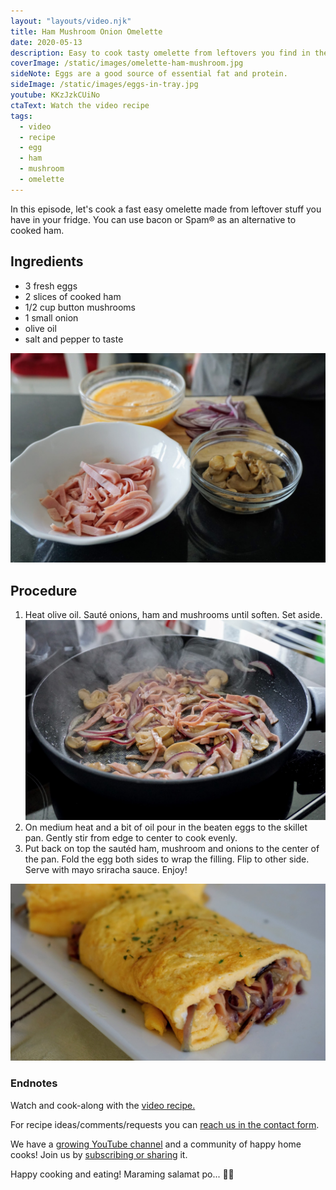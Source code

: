 ```yaml
---
layout: "layouts/video.njk"
title: Ham Mushroom Onion Omelette
date: 2020-05-13
description: Easy to cook tasty omelette from leftovers you find in the fridge.
coverImage: /static/images/omelette-ham-mushroom.jpg
sideNote: Eggs are a good source of essential fat and protein.
sideImage: /static/images/eggs-in-tray.jpg
youtube: KKzJzkCUiNo
ctaText: Watch the video recipe
tags:
  - video
  - recipe
  - egg
  - ham
  - mushroom
  - omelette
---
```


In this episode, let's cook a fast easy omelette made from leftover stuff you have in your fridge. You can use bacon or Spam® as an alternative to cooked ham.

## Ingredients
- 3 fresh eggs
- 2 slices of cooked ham
- 1/2 cup button mushrooms
- 1 small onion
- olive oil
- salt and pepper to taste

![All the ingredients for ham mushroom onion omelette recipe](/static/images/omelette-ham-mushroom-ingredients.jpg)

## Procedure
1. Heat olive oil. Sauté onions, ham and mushrooms until soften. Set aside.
![Sautéing ham mushroom onion until soften](/static/images/omelette-ham-mushroom-saute.jpg)
2. On medium heat and a bit of oil pour in the beaten eggs to the skillet pan. Gently stir from edge to center to cook evenly.
3. Put back on top  the sautéd ham, mushroom and onions to the center of the pan. Fold the egg both sides to wrap the filling. Flip to other side. Serve with mayo sriracha sauce. Enjoy!

![Ham mushroom onion omelette cross-sectioned](/static/images/omelette-ham-mushroom.jpg)

### Endnotes
Watch and cook-along with the [video recipe.](https://youtu.be/KKzJzkCUiNo)

For recipe ideas/comments/requests you can [reach us in the contact form](/about/#contact-us).

We have a [growing YouTube channel](https://www.youtube.com/user/ulampinoy) and a community of happy home cooks! Join us by [subscribing or sharing](https://www.youtube.com/user/ulampinoy) it.

Happy cooking and eating! Maraming salamat po... 🙏🏼
